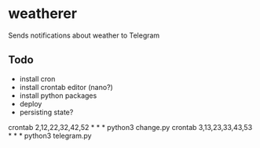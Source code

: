 # weatherer

Sends notifications about weather to Telegram

## Todo

- install cron
- install crontab editor (nano?)
- install python packages
- deploy
- persisting state?

crontab 2,12,22,32,42,52 * * * python3 change.py
crontab 3,13,23,33,43,53 * * * python3 telegram.py

